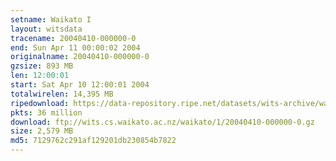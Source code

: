 ```yaml
---
setname: Waikato I
layout: witsdata
tracename: 20040410-000000-0
end: Sun Apr 11 00:00:02 2004
originalname: 20040410-000000-0
gzsize: 893 MB
len: 12:00:01
start: Sat Apr 10 12:00:01 2004
totalwirelen: 14,395 MB
ripedownload: https://data-repository.ripe.net/datasets/wits-archive/waikato/1/20040410-000000-0.gz
pkts: 36 million
download: ftp://wits.cs.waikato.ac.nz/waikato/1/20040410-000000-0.gz
size: 2,579 MB
md5: 7129762c291af129201db230854b7822
---
```

